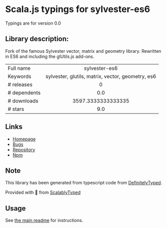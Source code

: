 
# Scala.js typings for sylvester-es6

Typings are for version 0.0

## Library description:
Fork of the famous Sylvester vector, matrix and geometry library. Rewritten in ES6 and including the glUtils.js add-ons.

|                    |                 |
| ------------------ | :-------------: |
| Full name          | sylvester-es6 |
| Keywords           | sylvester, glutils, matrix, vector, geometry, es6 |
| # releases         | 0 |
| # dependents       | 0.0 |
| # downloads        | 3597.3333333333335 |
| # stars            | 9.0 |

## Links
- [Homepage](https://github.com/pithumke/sylvester#readme)
- [Bugs](https://github.com/pithumke/sylvester/issues)
- [Repository](https://github.com/pithumke/sylvester-es6)
- [Npm](https://www.npmjs.com/package/sylvester-es6)
    


## Note
This library has been generated from typescript code from [DefinitelyTyped](https://definitelytyped.org).

Provided with :purple_heart: from [ScalablyTyped](https://github.com/oyvindberg/ScalablyTyped)

## Usage
See [the main readme](../../readme.md) for instructions.


